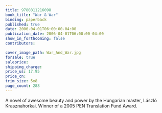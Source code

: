 ```yaml
---
title: 9780811216098
book_title: "War & War"
binding: paperback
published: true
date: 2006-04-01T06:00:00-04:00
publication_date: 2006-04-01T06:00:00-04:00
show_in_forthcoming: false
contributors:

cover_image_path: War_And_War.jpg
forsale: true
saleprice:
shipping_charge:
price_us: 17.95
price_cn:
trim_size: 5x8
page_count: 288
---
```

A novel of awesome beauty and power by the Hungarian master, László Krasznahorkai. Winner of a 2005 PEN Translation Fund Award.


